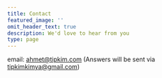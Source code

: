 ```yaml
---
title: Contact
featured_image: ''
omit_header_text: true
description: We'd love to hear from you
type: page
---
```

email: ahmet@tipkim.com (Answers will be sent via tipkimkimya@gmail.com)